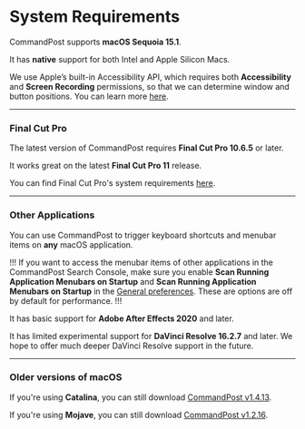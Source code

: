 # System Requirements

CommandPost supports **macOS Sequoia 15.1**.

It has **native** support for both Intel and Apple Silicon Macs.

We use Apple’s built-in Accessibility API, which requires both **Accessibility** and **Screen Recording** permissions, so that we can determine window and button positions. You can learn more [here](/faq/#why-does-commandpost-require-screen-recording-permissions).

---

### Final Cut Pro

The latest version of CommandPost requires **Final Cut Pro 10.6.5** or later.

It works great on the latest **Final Cut Pro 11** release.

You can find Final Cut Pro's system requirements [here](https://www.apple.com/au/final-cut-pro/specs/).

---

### Other Applications

You can use CommandPost to trigger keyboard shortcuts and menubar items on **any** macOS application.

!!!
If you want to access the menubar items of other applications in the CommandPost Search Console, make sure you enable **Scan Running Application Menubars on Startup** and **Scan Running Application Menubars on Startup** in the [General preferences](/preferences/general/). These are options are off by default for performance.
!!!

It has basic support for **Adobe After Effects 2020** and later.

It has limited experimental support for **DaVinci Resolve 16.2.7** and later. We hope to offer much deeper DaVinci Resolve support in the future.

---

### Older versions of macOS

If you're using **Catalina**, you can still download [CommandPost v1.4.13](https://github.com/CommandPost/CommandPost/releases/tag/1.4.13).

If you're using **Mojave**, you can still download [CommandPost v1.2.16](https://github.com/CommandPost/CommandPost/releases/tag/1.2.16).
